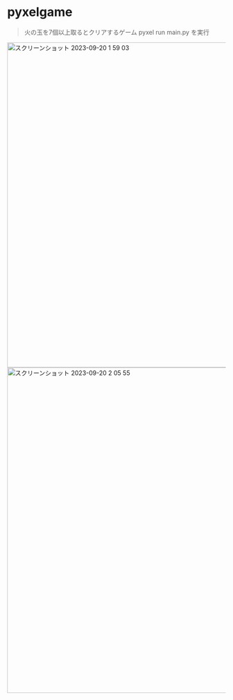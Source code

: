 # pyxelgame
>火の玉を7個以上取るとクリアするゲーム
>pyxel run main.py を実行


<img width="749" alt="スクリーンショット 2023-09-20 1 59 03" src="https://github.com/aiueoyura05/pyxelgame/assets/104673838/5a8c191e-757c-4a85-b20b-6e106a2d82c4">
<img width="750" alt="スクリーンショット 2023-09-20 2 05 55" src="https://github.com/aiueoyura05/pyxelgame/assets/104673838/00dabf35-1797-4367-b98b-2d2d6071013f">

